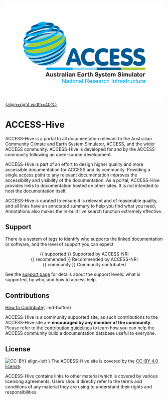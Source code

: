
[![ACCESS-NRI Logo](assets/ACCESSLogo(RGB).png){align=right width=40%}][access-nri]
# ACCESS-Hive

ACCESS-Hive is a portal to all documentation relevant to the Australian Community Climate and Earth System Simulator, ACCESS, and the wider ACCESS community. ACCESS-Hive is developed for and by the ACCESS community following an open-source development.

ACCESS-Hive is part of an effort to design higher quality and more accessible documentation for ACCESS and its community. Providing a single access point to any relevant documentation improves the accessibility and visibility of the documentation. As a portal, ACCESS-Hive provides links to documentation hosted on other sites. It is not intended to host the documentation itself.


ACCESS-Hive is curated to ensure it is relevant and of reasonable quality, and all links have an annotated summary to help you find what you need. Annotations also makes the in-built live search function extremely effective.

## Support

There is a system of tags to identify who supports the linked documentation or software, and the level of support you can expect:

<div align="center"> {{ supported }} Supported by ACCESS-NRI </div>

<div align="center"> {{ recommended }} Recommended by ACCESS-NRI </div>

<div align="center"> {{ community }} Community contributed </div>

See the [support page](about/support.md) for details about the support levels: what is supported, by who, and how to access help.

## Contributions

[How to Contribute][HCG]{ .md-button}

ACCESS-Hive is a community supported site, as such contributions to the ACCESS-Hive site are **encouraged by any member of the community**. Please refer to the [contribution guidelines][HCG] to learn how you can help the ACCESS community build a documentation database useful to everyone.

## License

![CC-BY][CC-BY]{ align=left }
The ACCESS-Hive site is covered by the [CC-BY 4.0 license][human-license].

ACCESS-Hive contains links to other material which is covered by various licensing agreements. Users should directly refer to the terms and conditions of any material they are using to understand their rights and responsibilities. 

[HCG]: about/contribute/index.md
[CC-BY]: https://i.creativecommons.org/l/by/4.0/88x31.png
[human-license]: License.md
[access-nri]: https://access-nri.org.au
